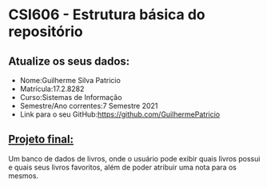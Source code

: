 # **CSI606 - Estrutura básica do repositório**

## Atualize os seus dados:

- Nome:Guilherme Silva Patricio
- Matrícula:17.2.8282
- Curso:Sistemas de Informação
- Semestre/Ano correntes:7 Semestre 2021
- Link para o seu GitHub:https://github.com/GuilhermePatricio

## [Projeto final:](./Projeto/README.md) 

Um banco de dados de livros, onde o usuário pode exibir quais livros possui e quais seus livros favoritos, além de poder atribuir uma nota para os mesmos.

